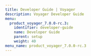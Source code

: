 ```yaml
---
title: Developer Guide | Voyager
description: Voyager Developer Guide
menu:
  product_voyager_7.0.0-rc.3:
    identifier: developer-guide
    name: Developer Guide
    parent: setup
    weight: 40
menu_name: product_voyager_7.0.0-rc.3
---
```


